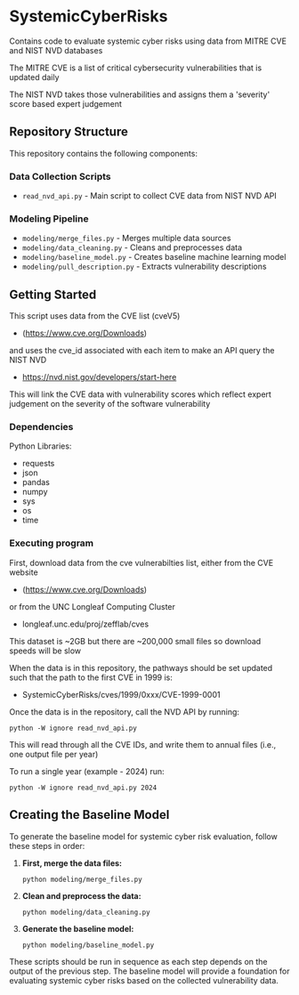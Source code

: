 # SystemicCyberRisks
Contains code to evaluate systemic cyber risks using data from MITRE CVE and NIST NVD databases     

The MITRE CVE is a list of critical cybersecurity vulnerabilities that is updated daily      

The NIST NVD takes those vulnerabilities and assigns them a 'severity' score based expert judgement

## Repository Structure

This repository contains the following components:

### Data Collection Scripts
- `read_nvd_api.py` - Main script to collect CVE data from NIST NVD API

### Modeling Pipeline
- `modeling/merge_files.py` - Merges multiple data sources
- `modeling/data_cleaning.py` - Cleans and preprocesses data
- `modeling/baseline_model.py` - Creates baseline machine learning model
- `modeling/pull_description.py` - Extracts vulnerability descriptions



## Getting Started
 This script uses data from the CVE list (cveV5)   
 * (https://www.cve.org/Downloads)    
 
 and uses the cve_id associated with each item to make an API query the NIST NVD    
 
 * https://nvd.nist.gov/developers/start-here    
 
 This will link the CVE data with vulnerability scores which reflect expert judgement on the severity of the software vulnerability

### Dependencies

Python Libraries:

* requests
* json
* pandas
* numpy
* sys
* os
* time

### Executing program

First, download data from the cve vulnerabilties list, either from the CVE website   

* (https://www.cve.org/Downloads)     

or from the UNC Longleaf Computing Cluster    

* longleaf.unc.edu/proj/zefflab/cves    

This dataset is ~2GB but there are ~200,000 small files so download speeds will be slow    

When the data is in this repository, the pathways should be set updated such that the path to the first CVE in 1999 is:   

* SystemicCyberRisks/cves/1999/0xxx/CVE-1999-0001   

Once the data is in the repository, call the NVD API by running:   

```
python -W ignore read_nvd_api.py
```
This will read through all the CVE IDs, and write them to annual files (i.e., one output file per year)    

To run a single year (example - 2024) run:   

```
python -W ignore read_nvd_api.py 2024
```

## Creating the Baseline Model

To generate the baseline model for systemic cyber risk evaluation, follow these steps in order:

1. **First, merge the data files:**
   ```
   python modeling/merge_files.py
   ```

2. **Clean and preprocess the data:**
   ```
   python modeling/data_cleaning.py
   ```

3. **Generate the baseline model:**
   ```
   python modeling/baseline_model.py
   ```

These scripts should be run in sequence as each step depends on the output of the previous step. The baseline model will provide a foundation for evaluating systemic cyber risks based on the collected vulnerability data.

